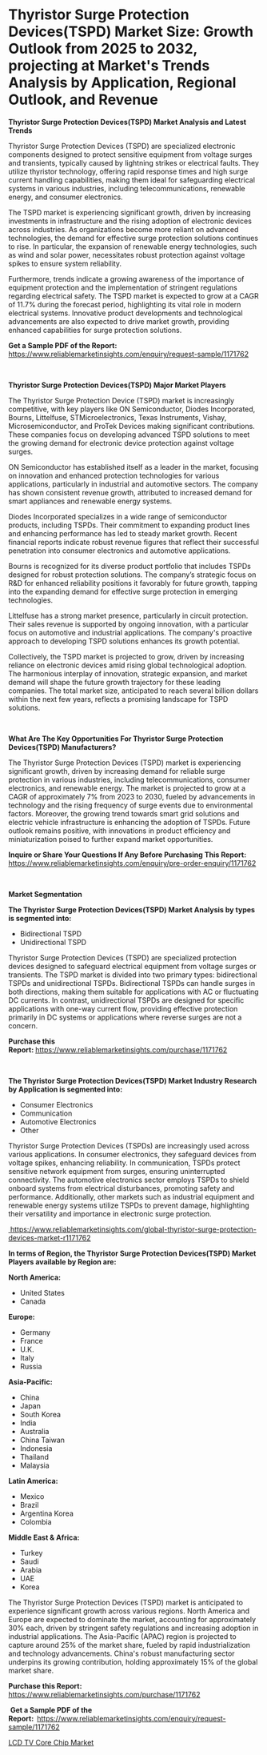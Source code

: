 <p><h1>Thyristor Surge Protection Devices(TSPD) Market Size: Growth Outlook from 2025 to 2032, projecting at Market's Trends Analysis by Application, Regional Outlook, and Revenue</h1></p><p><strong>Thyristor Surge Protection Devices(TSPD) Market Analysis and Latest Trends</strong></p>
<p><p>Thyristor Surge Protection Devices (TSPD) are specialized electronic components designed to protect sensitive equipment from voltage surges and transients, typically caused by lightning strikes or electrical faults. They utilize thyristor technology, offering rapid response times and high surge current handling capabilities, making them ideal for safeguarding electrical systems in various industries, including telecommunications, renewable energy, and consumer electronics.</p><p>The TSPD market is experiencing significant growth, driven by increasing investments in infrastructure and the rising adoption of electronic devices across industries. As organizations become more reliant on advanced technologies, the demand for effective surge protection solutions continues to rise. In particular, the expansion of renewable energy technologies, such as wind and solar power, necessitates robust protection against voltage spikes to ensure system reliability.</p><p>Furthermore, trends indicate a growing awareness of the importance of equipment protection and the implementation of stringent regulations regarding electrical safety. The TSPD market is expected to grow at a CAGR of 11.7% during the forecast period, highlighting its vital role in modern electrical systems. Innovative product developments and technological advancements are also expected to drive market growth, providing enhanced capabilities for surge protection solutions.</p></p>
<p><strong>Get a Sample PDF of the Report:&nbsp;</strong> <a href="https://www.reliablemarketinsights.com/enquiry/request-sample/1171762?utm_campaign=3320&utm_medium=2&utm_source=Github&utm_content=ia&utm_term=06042025&utm_id=thyristor-surge-protection-devicestspd">https://www.reliablemarketinsights.com/enquiry/request-sample/1171762</a></p>
<p>&nbsp;</p>
<p><strong>Thyristor Surge Protection Devices(TSPD) Major Market Players</strong></p>
<p><p>The Thyristor Surge Protection Device (TSPD) market is increasingly competitive, with key players like ON Semiconductor, Diodes Incorporated, Bourns, Littelfuse, STMicroelectronics, Texas Instruments, Vishay, Microsemiconductor, and ProTek Devices making significant contributions. These companies focus on developing advanced TSPD solutions to meet the growing demand for electronic device protection against voltage surges.</p><p>ON Semiconductor has established itself as a leader in the market, focusing on innovation and enhanced protection technologies for various applications, particularly in industrial and automotive sectors. The company has shown consistent revenue growth, attributed to increased demand for smart appliances and renewable energy systems.</p><p>Diodes Incorporated specializes in a wide range of semiconductor products, including TSPDs. Their commitment to expanding product lines and enhancing performance has led to steady market growth. Recent financial reports indicate robust revenue figures that reflect their successful penetration into consumer electronics and automotive applications.</p><p>Bourns is recognized for its diverse product portfolio that includes TSPDs designed for robust protection solutions. The company’s strategic focus on R&D for enhanced reliability positions it favorably for future growth, tapping into the expanding demand for effective surge protection in emerging technologies.</p><p>Littelfuse has a strong market presence, particularly in circuit protection. Their sales revenue is supported by ongoing innovation, with a particular focus on automotive and industrial applications. The company's proactive approach to developing TSPD solutions enhances its growth potential.</p><p>Collectively, the TSPD market is projected to grow, driven by increasing reliance on electronic devices amid rising global technological adoption. The harmonious interplay of innovation, strategic expansion, and market demand will shape the future growth trajectory for these leading companies. The total market size, anticipated to reach several billion dollars within the next few years, reflects a promising landscape for TSPD solutions.</p></p>
<p>&nbsp;</p>
<p><strong>What Are The Key Opportunities For Thyristor Surge Protection Devices(TSPD) Manufacturers?</strong></p>
<p><p>The Thyristor Surge Protection Devices (TSPD) market is experiencing significant growth, driven by increasing demand for reliable surge protection in various industries, including telecommunications, consumer electronics, and renewable energy. The market is projected to grow at a CAGR of approximately 7% from 2023 to 2030, fueled by advancements in technology and the rising frequency of surge events due to environmental factors. Moreover, the growing trend towards smart grid solutions and electric vehicle infrastructure is enhancing the adoption of TSPDs. Future outlook remains positive, with innovations in product efficiency and miniaturization poised to further expand market opportunities.</p></p>
<p><strong>Inquire or Share Your Questions If Any Before Purchasing This Report:</strong> <a href="https://www.reliablemarketinsights.com/enquiry/pre-order-enquiry/1171762?utm_campaign=3320&utm_medium=2&utm_source=Github&utm_content=ia&utm_term=06042025&utm_id=thyristor-surge-protection-devicestspd">https://www.reliablemarketinsights.com/enquiry/pre-order-enquiry/1171762</a></p>
<p>&nbsp;</p>
<p><strong>Market Segmentation</strong></p>
<p><strong>The Thyristor Surge Protection Devices(TSPD) Market Analysis by types is segmented into:</strong></p>
<p><ul><li>Bidirectional TSPD</li><li>Unidirectional TSPD</li></ul></p>
<p><p>Thyristor Surge Protection Devices (TSPD) are specialized protection devices designed to safeguard electrical equipment from voltage surges or transients. The TSPD market is divided into two primary types: bidirectional TSPDs and unidirectional TSPDs. Bidirectional TSPDs can handle surges in both directions, making them suitable for applications with AC or fluctuating DC currents. In contrast, unidirectional TSPDs are designed for specific applications with one-way current flow, providing effective protection primarily in DC systems or applications where reverse surges are not a concern.</p></p>
<p><strong>Purchase this Report:&nbsp;</strong><a href="https://www.reliablemarketinsights.com/purchase/1171762?utm_campaign=3320&utm_medium=2&utm_source=Github&utm_content=ia&utm_term=06042025&utm_id=thyristor-surge-protection-devicestspd">https://www.reliablemarketinsights.com/purchase/1171762</a></p>
<p>&nbsp;</p>
<p><strong>The Thyristor Surge Protection Devices(TSPD) Market Industry Research by Application is segmented into:</strong></p>
<p><ul><li>Consumer Electronics</li><li>Communication</li><li>Automotive Electronics</li><li>Other</li></ul></p>
<p><p>Thyristor Surge Protection Devices (TSPDs) are increasingly used across various applications. In consumer electronics, they safeguard devices from voltage spikes, enhancing reliability. In communication, TSPDs protect sensitive network equipment from surges, ensuring uninterrupted connectivity. The automotive electronics sector employs TSPDs to shield onboard systems from electrical disturbances, promoting safety and performance. Additionally, other markets such as industrial equipment and renewable energy systems utilize TSPDs to prevent damage, highlighting their versatility and importance in electronic surge protection.</p></p>
<p><a href="https://www.reliablemarketinsights.com/global-thyristor-surge-protection-devices-market-r1171762?utm_campaign=3320&utm_medium=2&utm_source=Github&utm_content=ia&utm_term=06042025&utm_id=thyristor-surge-protection-devicestspd">&nbsp;https://www.reliablemarketinsights.com/global-thyristor-surge-protection-devices-market-r1171762</a></p>
<p><strong>In terms of Region, the Thyristor Surge Protection Devices(TSPD) Market Players available by Region are:</strong></p>
<p>
    <p> <strong> North America: </strong>
        <ul>
            <li>United States</li>
            <li>Canada</li>
        </ul>
        </p> 
    <p> <strong> Europe: </strong>
        <ul>
            <li>Germany</li>
            <li>France</li>
            <li>U.K.</li>
            <li>Italy</li>
            <li>Russia</li>
        </ul>
        </p> 
    <p> <strong> Asia-Pacific: </strong>
        <ul>
            <li>China</li>
            <li>Japan</li>
            <li>South Korea</li>
            <li>India</li>
            <li>Australia</li>
            <li>China Taiwan</li>
            <li>Indonesia</li>
            <li>Thailand</li>
            <li>Malaysia</li>
        </ul>
        </p> 
    <p> <strong> Latin America: </strong>
        <ul>
            <li>Mexico</li>
            <li>Brazil</li>
            <li>Argentina Korea</li>
            <li>Colombia</li>
        </ul>
        </p> 
    <p> <strong> Middle East & Africa: </strong>
        <ul>
            <li>Turkey</li>
            <li>Saudi</li>
            <li>Arabia</li>
            <li>UAE</li>
            <li>Korea</li>
        </ul>
    </p>
    </p>
<p><p>The Thyristor Surge Protection Devices (TSPD) market is anticipated to experience significant growth across various regions. North America and Europe are expected to dominate the market, accounting for approximately 30% each, driven by stringent safety regulations and increasing adoption in industrial applications. The Asia-Pacific (APAC) region is projected to capture around 25% of the market share, fueled by rapid industrialization and technology advancements. China's robust manufacturing sector underpins its growing contribution, holding approximately 15% of the global market share.</p></p>
<p><strong>Purchase this Report: </strong><a href="https://www.reliablemarketinsights.com/purchase/1171762?utm_campaign=3320&utm_medium=2&utm_source=Github&utm_content=ia&utm_term=06042025&utm_id=thyristor-surge-protection-devicestspd">https://www.reliablemarketinsights.com/purchase/1171762</a></p>
<p>&nbsp;<strong>Get a Sample PDF of the Report:&nbsp;&nbsp;</strong><a href="https://www.reliablemarketinsights.com/enquiry/request-sample/1171762?utm_campaign=3320&utm_medium=2&utm_source=Github&utm_content=ia&utm_term=06042025&utm_id=thyristor-surge-protection-devicestspd">https://www.reliablemarketinsights.com/enquiry/request-sample/1171762</a></p>
<p><strong></strong></p>
<p><p><a href="https://github.com/mateyappiazo/Market-Research-Report-List-1/blob/main/lcd-tv-core-chip-market.md?utm_campaign=3320&utm_medium=2&utm_source=Github&utm_content=ia&utm_term=06042025&utm_id=thyristor-surge-protection-devicestspd">LCD TV Core Chip Market</a></p></p>